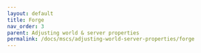 ```yaml
---
layout: default
title: Forge
nav_order: 3
parent: Adjusting world & server properties
permalink: /docs/mscs/adjusting-world-server-properties/forge
---
```


